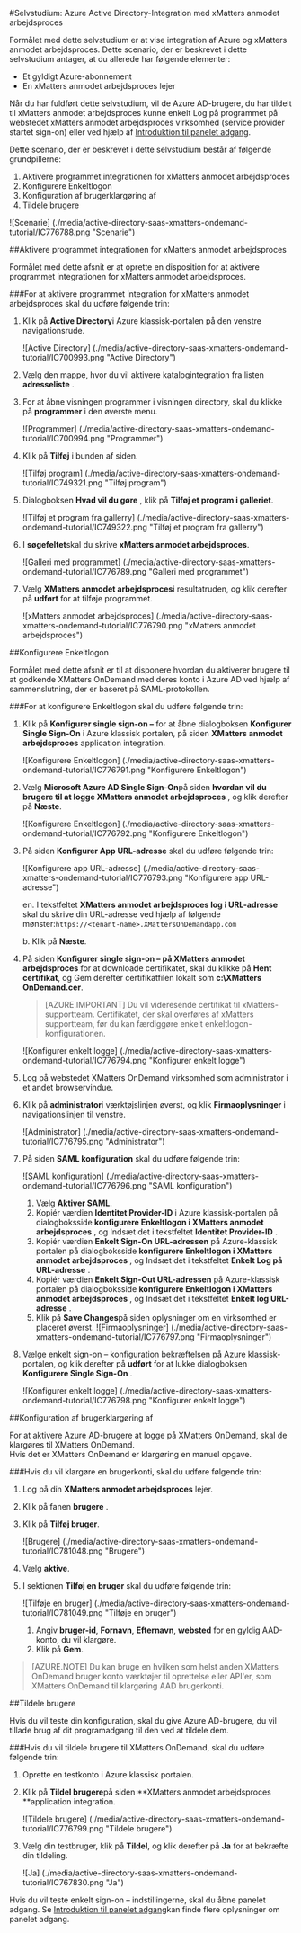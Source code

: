 <properties 
    pageTitle="Selvstudium: Azure Active Directory-Integration med xMatters anmodet arbejdsproces | Microsoft Azure"
    description="Lær, hvordan du bruger xMatters anmodet arbejdsproces med Azure Active Directory til at aktivere enkeltlogon, automatiseret klargøring og mere!" 
    services="active-directory" 
    authors="jeevansd"  
    documentationCenter="na" 
    manager="femila"/>
<tags 
    ms.service="active-directory" 
    ms.devlang="na" 
    ms.topic="article" 
    ms.tgt_pltfrm="na" 
    ms.workload="identity" 
    ms.date="09/09/2016" 
    ms.author="jeedes" />

#<a name="tutorial-azure-active-directory-integration-with-xmatters-ondemand"></a>Selvstudium: Azure Active Directory-Integration med xMatters anmodet arbejdsproces
  
Formålet med dette selvstudium er at vise integration af Azure og xMatters anmodet arbejdsproces. Dette scenario, der er beskrevet i dette selvstudium antager, at du allerede har følgende elementer:

-   Et gyldigt Azure-abonnement
-   En xMatters anmodet arbejdsproces lejer
  
Når du har fuldført dette selvstudium, vil de Azure AD-brugere, du har tildelt til xMatters anmodet arbejdsproces kunne enkelt Log på programmet på webstedet xMatters anmodet arbejdsproces virksomhed (service provider startet sign-on) eller ved hjælp af [Introduktion til panelet adgang](active-directory-saas-access-panel-introduction.md).
  
Dette scenario, der er beskrevet i dette selvstudium består af følgende grundpillerne:

1.  Aktivere programmet integrationen for xMatters anmodet arbejdsproces
2.  Konfigurere Enkeltlogon
3.  Konfiguration af brugerklargøring af
4.  Tildele brugere

![Scenarie] (./media/active-directory-saas-xmatters-ondemand-tutorial/IC776788.png "Scenarie")

##<a name="enabling-the-application-integration-for-xmatters-ondemand"></a>Aktivere programmet integrationen for xMatters anmodet arbejdsproces
  
Formålet med dette afsnit er at oprette en disposition for at aktivere programmet integrationen for xMatters anmodet arbejdsproces.

###<a name="to-enable-the-application-integration-for-xmatters-ondemand-perform-the-following-steps"></a>For at aktivere programmet integration for xMatters anmodet arbejdsproces skal du udføre følgende trin:

1.  Klik på **Active Directory**i Azure klassisk-portalen på den venstre navigationsrude.

    ![Active Directory] (./media/active-directory-saas-xmatters-ondemand-tutorial/IC700993.png "Active Directory")

2.  Vælg den mappe, hvor du vil aktivere katalogintegration fra listen **adresseliste** .

3.  For at åbne visningen programmer i visningen directory, skal du klikke på **programmer** i den øverste menu.

    ![Programmer] (./media/active-directory-saas-xmatters-ondemand-tutorial/IC700994.png "Programmer")

4.  Klik på **Tilføj** i bunden af siden.

    ![Tilføj program] (./media/active-directory-saas-xmatters-ondemand-tutorial/IC749321.png "Tilføj program")

5.  Dialogboksen **Hvad vil du gøre** , klik på **Tilføj et program i galleriet**.

    ![Tilføj et program fra gallerry] (./media/active-directory-saas-xmatters-ondemand-tutorial/IC749322.png "Tilføj et program fra gallerry")

6.  I **søgefeltet**skal du skrive **xMatters anmodet arbejdsproces**.

    ![Galleri med programmet] (./media/active-directory-saas-xmatters-ondemand-tutorial/IC776789.png "Galleri med programmet")

7.  Vælg **XMatters anmodet arbejdsproces**i resultatruden, og klik derefter på **udført** for at tilføje programmet.

    ![xMatters anmodet arbejdsproces] (./media/active-directory-saas-xmatters-ondemand-tutorial/IC776790.png "xMatters anmodet arbejdsproces")

##<a name="configuring-single-sign-on"></a>Konfigurere Enkeltlogon
  
Formålet med dette afsnit er til at disponere hvordan du aktiverer brugere til at godkende XMatters OnDemand med deres konto i Azure AD ved hjælp af sammenslutning, der er baseret på SAML-protokollen.

###<a name="to-configure-single-sign-on-perform-the-following-steps"></a>For at konfigurere Enkeltlogon skal du udføre følgende trin:

1.  Klik på **Konfigurer single sign-on –** for at åbne dialogboksen **Konfigurer Single Sign-On** i Azure klassisk portalen, på siden **XMatters anmodet arbejdsproces** application integration.

    ![Konfigurere Enkeltlogon] (./media/active-directory-saas-xmatters-ondemand-tutorial/IC776791.png "Konfigurere Enkeltlogon")

2.  Vælg **Microsoft Azure AD Single Sign-On**på siden **hvordan vil du brugere til at logge XMatters anmodet arbejdsproces** , og klik derefter på **Næste**.

    ![Konfigurere Enkeltlogon] (./media/active-directory-saas-xmatters-ondemand-tutorial/IC776792.png "Konfigurere Enkeltlogon")

3.  På siden **Konfigurer App URL-adresse** skal du udføre følgende trin:

    ![Konfigurere app URL-adresse] (./media/active-directory-saas-xmatters-ondemand-tutorial/IC776793.png "Konfigurere app URL-adresse")

    en. I tekstfeltet **XMatters anmodet arbejdsproces log i URL-adresse** skal du skrive din URL-adresse ved hjælp af følgende mønster:`https://<tenant-name>.XMattersOnDemandapp.com`

    b. Klik på **Næste**.


4.  På siden **Konfigurer single sign-on – på XMatters anmodet arbejdsproces** for at downloade certifikatet, skal du klikke på **Hent certifikat**, og Gem derefter certifikatfilen lokalt som **c:\\XMatters OnDemand.cer**.

    >[AZURE.IMPORTANT] Du vil videresende certifikat til xMatters-supportteam. Certifikatet, der skal overføres af xMatters supportteam, før du kan færdiggøre enkelt enkeltlogon-konfigurationen.

    ![Konfigurer enkelt logge] (./media/active-directory-saas-xmatters-ondemand-tutorial/IC776794.png "Konfigurer enkelt logge")

5.  Log på webstedet XMatters OnDemand virksomhed som administrator i et andet browservindue.

6.  Klik på **administrator**i værktøjslinjen øverst, og klik **Firmaoplysninger** i navigationslinjen til venstre.

    ![Administrator] (./media/active-directory-saas-xmatters-ondemand-tutorial/IC776795.png "Administrator")

7.  På siden **SAML konfiguration** skal du udføre følgende trin:

    ![SAML konfiguration] (./media/active-directory-saas-xmatters-ondemand-tutorial/IC776796.png "SAML konfiguration")

    1.  Vælg **Aktiver SAML**.
    2.  Kopiér værdien **Identitet Provider-ID** i Azure klassisk-portalen på dialogboksside **konfigurere Enkeltlogon i XMatters anmodet arbejdsproces** , og Indsæt det i tekstfeltet **Identitet Provider-ID** .
    3.  Kopiér værdien **Enkelt Sign-On URL-adressen** på Azure-klassisk portalen på dialogboksside **konfigurere Enkeltlogon i XMatters anmodet arbejdsproces** , og Indsæt det i tekstfeltet **Enkelt Log på URL-adresse** .
    4.  Kopiér værdien **Enkelt Sign-Out URL-adressen** på Azure-klassisk portalen på dialogboksside **konfigurere Enkeltlogon i XMatters anmodet arbejdsproces** , og Indsæt det i tekstfeltet **Enkelt log URL-adresse** .
    5.  Klik på **Save Changes**på siden oplysninger om en virksomhed er placeret øverst.
        ![Firmaoplysninger] (./media/active-directory-saas-xmatters-ondemand-tutorial/IC776797.png "Firmaoplysninger")

8.  Vælge enkelt sign-on – konfiguration bekræftelsen på Azure klassisk-portalen, og klik derefter på **udført** for at lukke dialogboksen **Konfigurere Single Sign-On** .

    ![Konfigurer enkelt logge] (./media/active-directory-saas-xmatters-ondemand-tutorial/IC776798.png "Konfigurer enkelt logge")

##<a name="configuring-user-provisioning"></a>Konfiguration af brugerklargøring af
  
For at aktivere Azure AD-brugere at logge på XMatters OnDemand, skal de klargøres til XMatters OnDemand.  
Hvis det er XMatters OnDemand er klargøring en manuel opgave.

###<a name="to-provision-a-user-accounts-perform-the-following-steps"></a>Hvis du vil klargøre en brugerkonti, skal du udføre følgende trin:

1.  Log på din **XMatters anmodet arbejdsproces** lejer.

2.  Klik på fanen **brugere** .

3.  Klik på **Tilføj bruger**.

    ![Brugere] (./media/active-directory-saas-xmatters-ondemand-tutorial/IC781048.png "Brugere")

4.  Vælg **aktive**.

5.  I sektionen **Tilføj en bruger** skal du udføre følgende trin:

    ![Tilføje en bruger] (./media/active-directory-saas-xmatters-ondemand-tutorial/IC781049.png "Tilføje en bruger")

    1.  Angiv **bruger-id**, **Fornavn**, **Efternavn**, **websted** for en gyldig AAD-konto, du vil klargøre.
    2.  Klik på **Gem**.

>[AZURE.NOTE] Du kan bruge en hvilken som helst anden XMatters OnDemand bruger konto værktøjer til oprettelse eller API'er, som XMatters OnDemand til klargøring AAD brugerkonti.

##<a name="assigning-users"></a>Tildele brugere
  
Hvis du vil teste din konfiguration, skal du give Azure AD-brugere, du vil tillade brug af dit programadgang til den ved at tildele dem.

###<a name="to-assign-users-to-xmatters-ondemand-perform-the-following-steps"></a>Hvis du vil tildele brugere til XMatters OnDemand, skal du udføre følgende trin:

1.  Oprette en testkonto i Azure klassisk portalen.

2.  Klik på **Tildel brugere**på siden **XMatters anmodet arbejdsproces **application integration.

    ![Tildele brugere] (./media/active-directory-saas-xmatters-ondemand-tutorial/IC776799.png "Tildele brugere")

3.  Vælg din testbruger, klik på **Tildel**, og klik derefter på **Ja** for at bekræfte din tildeling.

    ![Ja] (./media/active-directory-saas-xmatters-ondemand-tutorial/IC767830.png "Ja")
  
Hvis du vil teste enkelt sign-on – indstillingerne, skal du åbne panelet adgang. Se [Introduktion til panelet adgang](active-directory-saas-access-panel-introduction.md)kan finde flere oplysninger om panelet adgang.